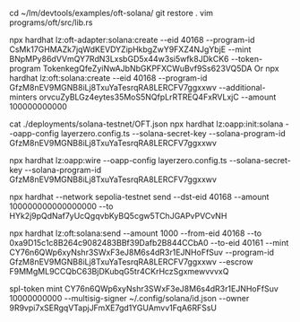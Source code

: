 cd ~/lm/devtools/examples/oft-solana/
git restore .
 vim programs/oft/src/lib.rs 

npx hardhat lz:oft-adapter:solana:create --eid 40168 --program-id CsMk17GHMAZk7jqWdKEVDYZipHkbgZwY9FXZ4NJgYbjE  --mint BNpMPy86dVVmQY7RdN3LxsbGD5x44w3si5wfk8JDkCK6 --token-program TokenkegQfeZyiNwAJbNbGKPFXCWuBvf9Ss623VQ5DA
Or
npx  hardhat lz:oft:solana:create --eid 40168 --program-id GfzM8nEV9MGNB8iLj8TxuYaTesrqRA8LERCFV7ggxxwv --additional-minters orvcuZyBLGz4eytes35MoS5NQfpLrRTREQ4FxRVLxjC --amount 100000000000

cat  ./deployments/solana-testnet/OFT.json
npx hardhat lz:oapp:init:solana --oapp-config layerzero.config.ts --solana-secret-key <your-key> --solana-program-id GfzM8nEV9MGNB8iLj8TxuYaTesrqRA8LERCFV7ggxxwv

npx hardhat lz:oapp:wire --oapp-config layerzero.config.ts --solana-secret-key <your-key> --solana-program-id GfzM8nEV9MGNB8iLj8TxuYaTesrqRA8LERCFV7ggxxwv

npx hardhat --network sepolia-testnet send --dst-eid 40168 --amount 100000000000000000 --to  HYk2j9pQdNaf7yUcQgqvbKyBQ5cgw5TChJGAPvPVCvNH

npx hardhat lz:oft:solana:send --amount 1000 --from-eid 40168 --to 0xa9D15c1c8B264c9082483BBf39Dafb2B844CCbA0 --to-eid 40161 --mint CY76n6QWp6xyNshr3SWxF3eJ8M6s4dR3r1EJNHoFfSuv --program-id GfzM8nEV9MGNB8iLj8TxuYaTesrqRA8LERCFV7ggxxwv --escrow F9MMgML9CCQbC63BjDKubqG5tr4CKrHczSgxmewvvvxQ






spl-token mint CY76n6QWp6xyNshr3SWxF3eJ8M6s4dR3r1EJNHoFfSuv 10000000000 --multisig-signer ~/.config/solana/id.json --owner 9R9vpi7xSERgqVTapjJFmXE7gd1YGUAmvv1FqA6RFSsU
